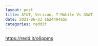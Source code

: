 ```yaml
--- 
layout: post 
title: AT&T, Verizon, T-Mobile Vs GSAT 
date: 2021-06-23 1624494656 
categories: reddit 
--- 
```

https://redd.it/o6ppms